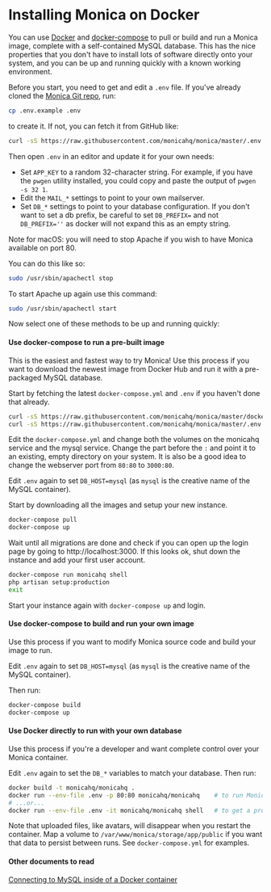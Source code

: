 # Installing Monica on Docker

You can use [Docker](https://www.docker.com) and
[docker-compose](https://docs.docker.com/compose/) to pull or build
and run a Monica image, complete with a self-contained MySQL database.
This has the nice properties that you don't have to install lots of
software directly onto your system, and you can be up and running
quickly with a known working environment.

Before you start, you need to get and edit a `.env` file. If you've already
cloned the [Monica Git repo](https://github.com/monicahq/monica), run:

```sh
cp .env.example .env
```

to create it. If not, you can fetch it from GitHub like:

```sh
curl -sS https://raw.githubusercontent.com/monicahq/monica/master/.env.example > .env
```

Then open `.env` in an editor and update it for your own needs:

- Set `APP_KEY` to a random 32-character string. For example, if you
  have the `pwgen` utility installed, you could copy and paste the
  output of `pwgen -s 32 1`.
- Edit the `MAIL_*` settings to point to your own mailserver.
- Set `DB_*` settings to point to your database configuration. If you don't want to set a db prefix, be careful to set `DB_PREFIX=` and not `DB_PREFIX=''` as docker will not expand this as an empty string.

Note for macOS: you will need to stop Apache if you wish to have Monica available on port 80.

You can do this like so:

```sh
sudo /usr/sbin/apachectl stop
```

To start Apache up again use this command:

```sh
sudo /usr/sbin/apachectl start
```

Now select one of these methods to be up and running quickly:

#### Use docker-compose to run a pre-built image

This is the easiest and fastest way to try Monica! Use this process
if you want to download the newest image from Docker Hub and run it
with a pre-packaged MySQL database.

Start by fetching the latest `docker-compose.yml` and `.env` if you haven't done that already.

```sh
curl -sS https://raw.githubusercontent.com/monicahq/monica/master/docker-compose.yml > docker-compose.yml
curl -sS https://raw.githubusercontent.com/monicahq/monica/master/.env.example > .env
```

Edit the `docker-compose.yml` and change both the volumes on the monicahq service and the mysql service. Change the part before the `:` and point it to an existing, empty directory on your system. It is also be a good idea to change the webserver port from `80:80` to `3000:80`.

Edit `.env` again to set `DB_HOST=mysql` (as `mysql` is the creative name of the MySQL container).

Start by downloading all the images and setup your new instance.

```sh
docker-compose pull
docker-compose up
```

Wait until all migrations are done and check if you can open up the login page by going to http://localhost:3000. If this looks ok, shut down the instance and add your first user account.

```sh
docker-compose run monicahq shell
php artisan setup:production
exit
```

Start your instance again with `docker-compose up` and login.

#### Use docker-compose to build and run your own image

Use this process if you want to modify Monica source code and build
your image to run.

Edit `.env` again to set `DB_HOST=mysql` (as `mysql` is the creative name of the MySQL container).

Then run:

```sh
docker-compose build
docker-compose up
```

#### Use Docker directly to run with your own database

Use this process if you're a developer and want complete control over
your Monica container.

Edit `.env` again to set the `DB_*` variables to match your database. Then run:

```sh
docker build -t monicahq/monicahq .
docker run --env-file .env -p 80:80 monicahq/monicahq    # to run MonicaHQ
# ...or...
docker run --env-file .env -it monicahq/monicahq shell   # to get a prompt
```

Note that uploaded files, like avatars, will disappear when you
restart the container. Map a volume to
`/var/www/monica/storage/app/public` if you want that data to persist
between runs. See `docker-compose.yml` for examples.

#### Other documents to read	

[Connecting to MySQL inside of a Docker container](/docs/installation/docker-mysql.md)